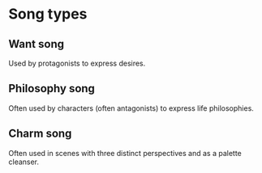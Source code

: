 # Song types

## Want song

Used by protagonists to express desires.

## Philosophy song

Often used by characters \(often antagonists\) to express life philosophies.

## Charm song

Often used in scenes with three distinct perspectives and as a palette cleanser.

## 

## 

